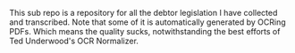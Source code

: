 This sub repo is a repository for all the debtor legislation I have collected and transcribed. Note that some of it is automatically generated by OCRing PDFs. Which means the quality sucks, notwithstanding the best efforts of Ted Underwood's OCR Normalizer.
